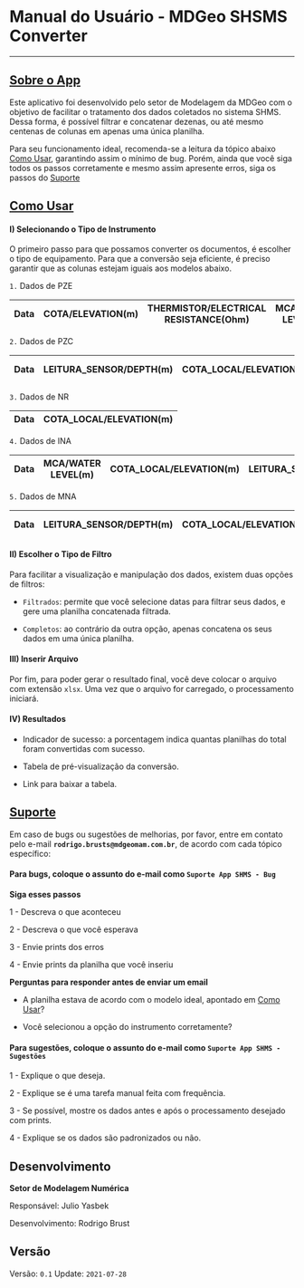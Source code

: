# Manual do Usuário - MDGeo SHSMS Converter
_______________

<a id='app'></a>
## [Sobre o App](#app)

Este aplicativo foi desenvolvido pelo setor de Modelagem da MDGeo com o objetivo de facilitar o tratamento dos dados coletados no sistema SHMS. Dessa forma, é possível filtrar e concatenar dezenas, ou até mesmo centenas de colunas em apenas uma única planilha. 

Para seu funcionamento ideal, recomenda-se a leitura da tópico abaixo [Como Usar](#uso), garantindo assim o mínimo de bug. Porém, ainda que você siga todos os passos corretamente e mesmo assim apresente erros, siga os passos do [Suporte](#sup)

<a id='uso'></a>
## [Como Usar](#uso)

#### I) Selecionando o Tipo de Instrumento

O primeiro passo para que possamos converter os documentos, é escolher o tipo de equipamento. Para que a 
conversão seja eficiente, é preciso garantir que as colunas estejam iguais aos modelos abaixo.

`1.` Dados de PZE


|Data|COTA/ELEVATION(m)|THERMISTOR/ELECTRICAL RESISTANCE(Ohm)|MCA/WATER LEVEL(m)|FREQUENCIA/FREQUENCY(Hz)|KPA/PRESSURE(kPA)|TEMPERATURA/TEMPERATURE(°C)|COTA_LOCAL/ELEVATION(m)|
|----|-----------------|-------------------------------------|------------------|------------------------|-----------------|---------------------------|-----------------------|


`2.` Dados de PZC

|Data|LEITURA_SENSOR/DEPTH(m)|COTA_LOCAL/ELEVATION(m)|MCA/WATER LEVEL(m)|
|----|-----------------------|-----------------------|------------------|

`3.` Dados de NR

|Data|COTA_LOCAL/ELEVATION(m)|
|----|-----------------------|

`4.` Dados de INA

|Data|MCA/WATER LEVEL(m)|COTA_LOCAL/ELEVATION(m)|LEITURA_SENSOR/DEPTH(m)|
|----|-----------------------|-----------------------|------------------|

`5.` Dados de MNA

|Data|LEITURA_SENSOR/DEPTH(m)|COTA_LOCAL/ELEVATION(m)|MCA/WATER LEVEL(m)|
|----|-----------------------|-----------------------|------------------|

#### II) Escolher o Tipo de Filtro

Para facilitar a visualização e manipulação dos dados, existem duas opções de filtros: 

- `Filtrados`: permite que você selecione datas para filtrar seus dados, e gere uma planilha concatenada filtrada.

- `Completos`: ao contrário da outra opção, apenas concatena os seus dados em uma única planilha.

#### III) Inserir Arquivo

Por fim, para poder gerar o resultado final, você deve colocar o arquivo com extensão `xlsx`. Uma vez que o arquivo
for carregado, o processamento iniciará.

#### IV) Resultados

- Indicador de sucesso: a porcentagem indica quantas planilhas do total foram convertidas com sucesso.

- Tabela de pré-visualização da conversão.

- Link para baixar a tabela.


<a id='sup'></a>
## [Suporte](#sup)

Em caso de bugs ou sugestões de melhorias, por favor, entre em contato pelo e-mail
**`rodrigo.brusts@mdgeomam.com.br`**, de acordo com cada tópico específico:

#### Para bugs, coloque o assunto do e-mail como `Suporte App SHMS - Bug`

**Siga esses passos**

1 - Descreva o que aconteceu

2 - Descreva o que você esperava

3 - Envie prints dos erros

4 - Envie prints da planilha que você inseriu


**Perguntas para responder antes de enviar um email**

- A planilha estava de acordo com o modelo ideal, apontado em [Como Usar](#uso)?
	
- Você selecionou a opção do instrumento corretamente? 

#### Para sugestões, coloque o assunto do e-mail como `Suporte App SHMS - Sugestões`

1 - Explique o que deseja.

2 - Explique se é uma tarefa manual feita com frequência.

3 - Se possível, mostre os dados antes e após o processamento desejado com prints.

4 - Explique se os dados são padronizados ou não.

<a id='dev'></a>
## Desenvolvimento

**Setor de Modelagem Numérica**

Responsável: Julio Yasbek

Desenvolvimento: Rodrigo Brust

<a id='ver'></a>
## Versão

Versão: `0.1`
Update: `2021-07-28`

